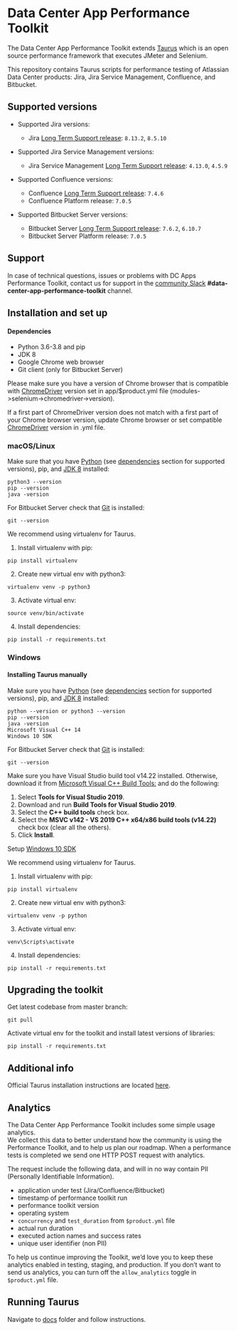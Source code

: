 # Data Center App Performance Toolkit 
The Data Center App Performance Toolkit extends [Taurus](https://gettaurus.org/) which is an open source performance framework that executes JMeter and Selenium.

This repository contains Taurus scripts for performance testing of Atlassian Data Center products: Jira, Jira Service Management, Confluence, and Bitbucket.

## Supported versions
* Supported Jira versions: 
    * Jira [Long Term Support release](https://confluence.atlassian.com/enterprise/atlassian-enterprise-releases-948227420.html): `8.13.2`, `8.5.10`

* Supported Jira Service Management versions: 
    * Jira Service Management [Long Term Support release](https://confluence.atlassian.com/enterprise/atlassian-enterprise-releases-948227420.html): `4.13.0`, `4.5.9`
    
* Supported Confluence versions:
    * Confluence [Long Term Support release](https://confluence.atlassian.com/enterprise/atlassian-enterprise-releases-948227420.html): `7.4.6`  
    * Confluence Platform release: `7.0.5`

* Supported Bitbucket Server versions:
    * Bitbucket Server [Long Term Support release](https://confluence.atlassian.com/enterprise/atlassian-enterprise-releases-948227420.html): `7.6.2`, `6.10.7`  
    * Bitbucket Server Platform release: `7.0.5`

## Support
In case of technical questions, issues or problems with DC Apps Performance Toolkit, contact us for support in the [community Slack](http://bit.ly/dcapt_slack) **#data-center-app-performance-toolkit** channel.

## Installation and set up

#### Dependencies
* Python 3.6-3.8 and pip
* JDK 8
* Google Chrome web browser
* Git client (only for Bitbucket Server)

Please make sure you have a version of Chrome browser that is compatible with [ChromeDriver](http://chromedriver.chromium.org/downloads) version set in app/$product.yml file (modules->selenium->chromedriver->version).

If a first part of ChromeDriver version does not match with a first part of your Chrome browser version, update Chrome browser or set compatible [ChromeDriver](http://chromedriver.chromium.org/downloads) version in .yml file.

### macOS/Linux
Make sure that you have [Python](https://www.python.org/downloads/) (see [dependencies](#dependencies) section for supported versions), pip, and [JDK 8](https://www.oracle.com/technetwork/java/javase/downloads/jdk8-downloads-2133151.html) installed:
```
python3 --version
pip --version
java -version
```
For Bitbucket Server check that [Git](https://git-scm.com/downloads) is installed:
```
git --version
```

We recommend using virtualenv for Taurus.

1. Install virtualenv with pip:
```
pip install virtualenv
```
2. Create new virtual env with python3:
```
virtualenv venv -p python3
```
3. Activate virtual env:
```
source venv/bin/activate
```
4. Install dependencies:
```
pip install -r requirements.txt
```

### Windows
#### Installing Taurus manually
Make sure you have [Python](https://www.python.org/downloads/) (see [dependencies](#dependencies) section for supported versions), pip, and [JDK 8](https://www.oracle.com/technetwork/java/javase/downloads/jdk8-downloads-2133151.html) installed:
```
python --version or python3 --version
pip --version
java -version
Microsoft Visual C++ 14
Windows 10 SDK
```
For Bitbucket Server check that [Git](https://git-scm.com/downloads) is installed:
```
git --version
```

Make sure you have Visual Studio build tool v14.22 installed. 
Otherwise, download it from [Microsoft Visual C++ Build Tools:](https://visualstudio.microsoft.com/downloads) and do the following:
1. Select **Tools for Visual Studio 2019**.
2. Download and run **Build Tools for Visual Studio 2019**.
3. Select the **C++ build tools** check box.
4. Select the **MSVC v142 - VS 2019 C++ x64/x86 build tools (v14.22)** check box (clear all the others).
5. Click **Install**.

Setup [Windows 10 SDK](https://developer.microsoft.com/en-us/windows/downloads/windows-10-sdk/)

We recommend using virtualenv for Taurus.
1. Install virtualenv with pip:
```
pip install virtualenv
```
2. Create new virtual env with python3:
```
virtualenv venv -p python
```
3. Activate virtual env:
```
venv\Scripts\activate
```
4. Install dependencies:
```
pip install -r requirements.txt
```

## Upgrading the toolkit
Get latest codebase from master branch:
```
git pull
```
Activate virtual env for the toolkit and install latest versions of libraries:
```
pip install -r requirements.txt
```

## Additional info
Official Taurus installation instructions are located [here](https://gettaurus.org/docs/Installation/).

## Analytics
The Data Center App Performance Toolkit includes some simple usage analytics.  
We collect this data to better understand how the community is using the Performance Toolkit, and to help us plan our roadmap.
When a performance tests is completed we send one HTTP POST request with analytics.

The request include the following data, and will in no way contain PII (Personally Identifiable Information).
- application under test (Jira/Confluence/Bitbucket)
- timestamp of performance toolkit run
- performance toolkit version
- operating system
- `concurrency` and `test_duration` from `$product.yml` file
- actual run duration
- executed action names and success rates
- unique user identifier (non PII)

To help us continue improving the Toolkit, we’d love you to keep these analytics enabled in testing, staging, and production. If you don’t want to send us analytics, you can turn off the `allow_analytics` toggle in `$product.yml` file.

## Running Taurus
Navigate to [docs](docs) folder and follow instructions.
